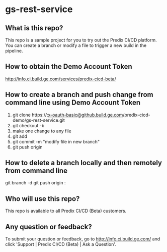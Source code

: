 # gs-rest-service

## What is this repo?
This repo is a sample project for you to try out the Predix CI/CD platform. You can create a branch or modify a file to trigger a new build in the pipeline.

## How to obtain the Demo Account Token
http://info.ci.build.ge.com/services/predix-cicd-beta/

## How to create a branch and push change from command line using Demo Account Token
1. git clone https://<demo-token>:x-oauth-basic@github.build.ge.com/predix-cicd-demo/gs-rest-service.git 
2. git checkout -b <new-branch-name>
3. make one change to any file
4. git add <file-name>
5. git commit -m "modify file in new branch"
6. git push origin <new-branch-name>

## How to delete a branch locally and then remotely from command line
git branch -d <branch-name>
git push origin :<branch-name>

## Who will use this repo?
This repo is available to all Predix CI/CD (Beta) customers. 

## Any question or feedback?
To submit your question or feedback, go to http://info.ci.build.ge.com/ and click 'Support | Predix CI/CD (Beta) | Ask a Question'.
